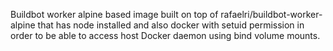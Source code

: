 Buildbot worker alpine based image built on top of rafaelri/buildbot-worker-alpine that has node installed and also docker with setuid permission in order to be able to access host Docker daemon using bind volume mounts.
